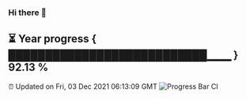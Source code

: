 ### Hi there 👋
⏳ Year progress { ███████████████████████████▁▁▁ } 92.13 %
---
⏰ Updated on Fri, 03 Dec 2021 06:13:09 GMT
![Progress Bar CI](https://github.com/liununu/liununu/workflows/Progress%20Bar%20CI/badge.svg)
